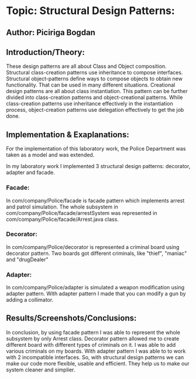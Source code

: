 # Topic: Structural Design Patterns:
## Author: Piciriga Bogdan
## Introduction/Theory: 
These design patterns are all about Class and Object composition. Structural class-creation patterns use inheritance to compose interfaces. Structural object-patterns define ways 
to compose objects to obtain new functionality. That can be used in many different situations. Creational design patterns are all about class instantiation. This pattern can be 
further divided into class-creation patterns and object-creational patterns. While class-creation patterns use inheritance effectively in the instantiation process, object-creation
patterns use delegation effectively to get the job done.
## Implementation & Exaplanations:
For the implementation of this laboratory work, the Police Department was taken as a model and was extended. 

In my laboratory work I implemented 3 structural design patterns: decorator, adapter and facade.

### Facade: 
In com/company/Police/facade is facade pattern which implements arrest and patrol simulation. The whole subsystem in com/company/Police/facade/arrestSystem was represented in
com/company/Police/facade/Arrest.java class.
### Decorator:
In com/company/Police/decorator is represented a criminal board using decorator pattern. Two boards got different criminals, like "thief", "maniac" and "drugDealer"
### Adapter: 
In com/company/Police/adapter is simulated a weapon modification using adapter pattern. With adapter pattern I made that you can modify a gun by adding a collimator.
## Results/Screenshots/Conclusions:
In conclusion, by using facade pattern I was able to represent the whole subsystem by only Arrest class. Decorator pattern allowed me to create different board with
different types of criminals on it. I was able to add various criminals on my boards. With adapter pattern I was able to to work with 2 incompatible interfaces. So, with
structural design patterns we can make our code more flexible, usable and efficient. They help us to make our system cleaner and simplier.
